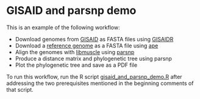 # GISAID and parsnp demo

This is an example of the following workflow:

- Download genomes from [GISAID](https://gisaid.org) as FASTA files using [GISAIDR](https://github.com/Wytamma/GISAIDR)
- Download a [reference genome](https://www.ncbi.nlm.nih.gov/nuccore/NC_045512.2) as a FASTA file using [ape](http://ape-package.ird.fr/)
- Align the genomes with [libmuscle](https://bioconda.github.io/recipes/libmuscle/README.html) using [parsnp](https://harvest.readthedocs.io/en/latest/content/parsnp.html)
- Produce a distance matrix and phylogenetic tree using parsnp
- Plot the phylogenetic tree and save as a PDF file

To run this workflow, run the R script [gisaid_and_parsnp_demo.R](code/gisaid_and_parsnp_demo.R) after addressing the two prerequisites mentioned in the beginning comments of that script.
